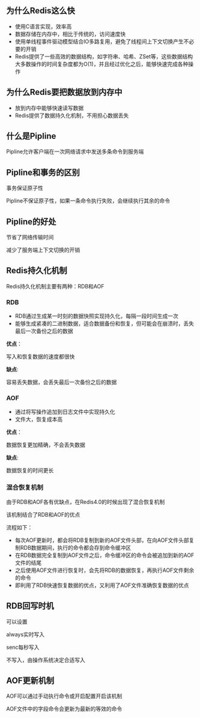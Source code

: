 ## 为什么Redis这么快

- 使用C语言实现，效率高
- 数据存储在内存中，相比于传统的，访问速度快
- 使用单线程事件驱动模型结合IO多路复用，避免了线程间上下文切换产生不必要的开销
- Redis提供了一些高效的数据结构，如字符串、哈希、ZSet等，这些数据结构大多数操作的时间复杂度都为O(1)，并且经过优化之后，能够快速完成各种操作

## 为什么Redis要把数据放到内存中

- 放到内存中能够快速读写数据
- Redis提供了数据持久化机制，不用担心数据丢失

## 什么是Pipline

Pipline允许客户端在一次网络请求中发送多条命令到服务端

## Pipline和事务的区别

事务保证原子性

Pipline不保证原子性，如果一条命令执行失败，会继续执行其余的命令

## Pipline的好处

节省了网络传输时间

减少了服务端上下文切换的开销

## Redis持久化机制

Redis持久化机制主要有两种：RDB和AOF

### RDB

- RDB通过生成某一时刻的数据快照实现持久化，每隔一段时间生成一次
- 能够生成紧凑的二进制数据，适合数据备份和恢复，但可能会在崩溃时，丢失最后一次备份之后的数据

**优点**：

写入和恢复数据的速度都很快

**缺点**:

容易丢失数据，会丢失最后一次备份之后的数据

### AOF

- 通过将写操作追加到日志文件中实现持久化
- 文件大，恢复成本高

**优点**：

数据恢复更加精确，不会丢失数据

**缺点**:

数据恢复的时间更长

### 混合恢复机制

由于RDB和AOF各有优缺点，在Redis4.0的时候出现了混合恢复机制

该机制结合了RDB和AOF的优点

流程如下：

- 每次AOF更新时，都会将RDB复制到新的AOF文件头部，在向AOF文件头部复制RDB数据期间，执行的命令都会存到命令缓冲区
- 在RDB数据完全复制到AOF文件之后，命令缓冲区的命令会被追加到新的AOF文件的结尾
- 之后使用AOF文件进行恢复时，会先将RDB的数据恢复，再执行AOF文件剩余的命令
- 即利用了RDB快速恢复数据的优点，又利用了AOF文件准确恢复数据的优点

## RDB回写时机

可以设置

always实时写入

senc每秒写入

不写入，由操作系统决定合适写入



## AOF更新机制

AOF可以通过手动执行命令或开启配置开启该机制

AOF文件中的字段命令会更新为最新的等效的命令